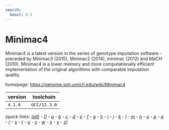 ```yaml
---
search:
  boost: 0.5
---
```

# Minimac4

Minimac4 is a latest version in the series of genotype imputation software  - preceded by Minimac3 (2015), Minimac2 (2014), minimac (2012) and MaCH (2010).  Minimac4 is a lower memory and more computationally efficient implementation  of the original algorithms with comparable imputation quality.

*homepage*: <https://genome.sph.umich.edu/wiki/Minimac4>

version | toolchain
--------|----------
``4.1.6`` | ``GCC/12.3.0``


*(quick links: [(all)](../index.md) - [0](../0/index.md) - [a](../a/index.md) - [b](../b/index.md) - [c](../c/index.md) - [d](../d/index.md) - [e](../e/index.md) - [f](../f/index.md) - [g](../g/index.md) - [h](../h/index.md) - [i](../i/index.md) - [j](../j/index.md) - [k](../k/index.md) - [l](../l/index.md) - [m](../m/index.md) - [n](../n/index.md) - [o](../o/index.md) - [p](../p/index.md) - [q](../q/index.md) - [r](../r/index.md) - [s](../s/index.md) - [t](../t/index.md) - [u](../u/index.md) - [v](../v/index.md) - [w](../w/index.md) - [x](../x/index.md) - [y](../y/index.md) - [z](../z/index.md))*

